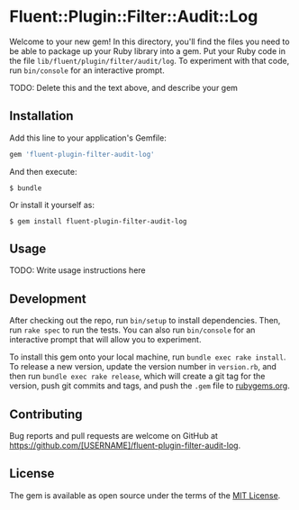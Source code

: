 # Fluent::Plugin::Filter::Audit::Log

Welcome to your new gem! In this directory, you'll find the files you need to be able to package up your Ruby library into a gem. Put your Ruby code in the file `lib/fluent/plugin/filter/audit/log`. To experiment with that code, run `bin/console` for an interactive prompt.

TODO: Delete this and the text above, and describe your gem

## Installation

Add this line to your application's Gemfile:

```ruby
gem 'fluent-plugin-filter-audit-log'
```

And then execute:

    $ bundle

Or install it yourself as:

    $ gem install fluent-plugin-filter-audit-log

## Usage

TODO: Write usage instructions here

## Development

After checking out the repo, run `bin/setup` to install dependencies. Then, run `rake spec` to run the tests. You can also run `bin/console` for an interactive prompt that will allow you to experiment.

To install this gem onto your local machine, run `bundle exec rake install`. To release a new version, update the version number in `version.rb`, and then run `bundle exec rake release`, which will create a git tag for the version, push git commits and tags, and push the `.gem` file to [rubygems.org](https://rubygems.org).

## Contributing

Bug reports and pull requests are welcome on GitHub at https://github.com/[USERNAME]/fluent-plugin-filter-audit-log.

## License

The gem is available as open source under the terms of the [MIT License](https://opensource.org/licenses/MIT).
